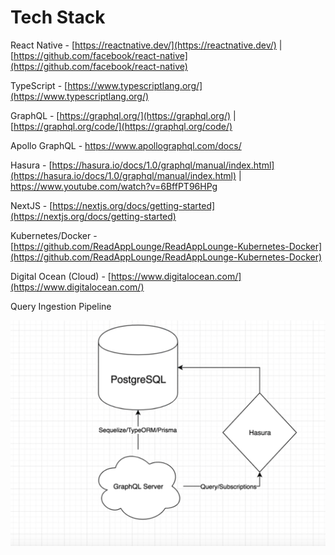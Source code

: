 # Tech Stack

React Native - [https://reactnative.dev/](https://reactnative.dev/) | [https://github.com/facebook/react-native](https://github.com/facebook/react-native)

TypeScript - [https://www.typescriptlang.org/](https://www.typescriptlang.org/)

GraphQL - [https://graphql.org/](https://graphql.org/) | [https://graphql.org/code/](https://graphql.org/code/)

Apollo GraphQL - https://www.apollographql.com/docs/

Hasura -  [https://hasura.io/docs/1.0/graphql/manual/index.html](https://hasura.io/docs/1.0/graphql/manual/index.html) | https://www.youtube.com/watch?v=6BffPT96HPg

NextJS - [https://nextjs.org/docs/getting-started](https://nextjs.org/docs/getting-started)

Kubernetes/Docker - [https://github.com/ReadAppLounge/ReadAppLounge-Kubernetes-Docker](https://github.com/ReadAppLounge/ReadAppLounge-Kubernetes-Docker)

Digital Ocean (Cloud) - [https://www.digitalocean.com/](https://www.digitalocean.com/)

Query Ingestion Pipeline

![Tech%20Stack/query-ingestion.png](Tech%20Stack/query-ingestion.png)
